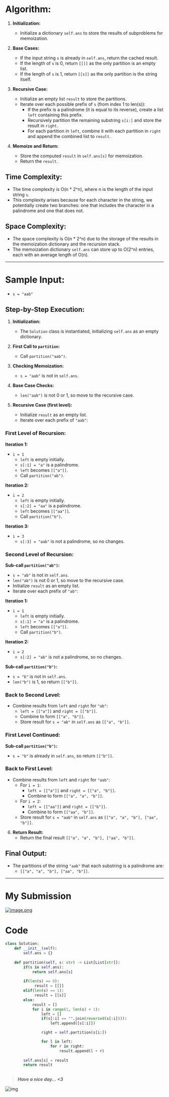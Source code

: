 # Algorithm:

1. **Initialization:**
   - Initialize a dictionary `self.ans` to store the results of subproblems for memoization.

2. **Base Cases:**
   - If the input string `s` is already in `self.ans`, return the cached result.
   - If the length of `s` is 0, return `[[]]` as the only partition is an empty list.
   - If the length of `s` is 1, return `[[s]]` as the only partition is the string itself.

3. **Recursive Case:**
   - Initialize an empty list `result` to store the partitions.
   - Iterate over each possible prefix of `s` (from index 1 to len(s)):
     - If the prefix is a palindrome (it is equal to its reverse), create a list `left` containing this prefix.
     - Recursively partition the remaining substring `s[i:]` and store the result in `right`.
     - For each partition in `left`, combine it with each partition in `right` and append the combined list to `result`.

4. **Memoize and Return:**
   - Store the computed `result` in `self.ans[s]` for memoization.
   - Return the `result`.

## Time Complexity:
- The time complexity is O(n * 2^n), where n is the length of the input string `s`.
- This complexity arises because for each character in the string, we potentially create two branches: one that includes the character in a palindrome and one that does not.

## Space Complexity:
- The space complexity is O(n * 2^n) due to the storage of the results in the memoization dictionary and the recursion stack.
- The memoization dictionary `self.ans` can store up to O(2^n) entries, each with an average length of O(n).
---
# Sample Input:
- `s = "aab"`

## Step-by-Step Execution:

1. **Initialization:**
   - The `Solution` class is instantiated, initializing `self.ans` as an empty dictionary.

2. **First Call to `partition`:**
   - Call `partition("aab")`.

3. **Checking Memoization:**
   - `s = "aab"` is not in `self.ans`.

4. **Base Case Checks:**
   - `len("aab")` is not 0 or 1, so move to the recursive case.

5. **Recursive Case (first level):**
   - Initialize `result` as an empty list.
   - Iterate over each prefix of `"aab"`:

### First Level of Recursion:

**Iteration 1:**
- `i = 1`
  - `left` is empty initially.
  - `s[:1] = "a"` is a palindrome.
  - `left` becomes `[["a"]]`.
  - Call `partition("ab")`.

**Iteration 2:**
- `i = 2`
  - `left` is empty initially.
  - `s[:2] = "aa"` is a palindrome.
  - `left` becomes `[["aa"]]`.
  - Call `partition("b")`.

**Iteration 3:**
- `i = 3`
  - `s[:3] = "aab"` is not a palindrome, so no changes.

### Second Level of Recursion:

**Sub-call `partition("ab")`:**
  - `s = "ab"` is not in `self.ans`.
  - `len("ab")` is not 0 or 1, so move to the recursive case.
  - Initialize `result` as an empty list.
  - Iterate over each prefix of `"ab"`:

**Iteration 1:**
- `i = 1`
  - `left` is empty initially.
  - `s[:1] = "a"` is a palindrome.
  - `left` becomes `[["a"]]`.
  - Call `partition("b")`.

**Iteration 2:**
- `i = 2`
  - `s[:2] = "ab"` is not a palindrome, so no changes.

**Sub-call `partition("b")`:**
  - `s = "b"` is not in `self.ans`.
  - `len("b")` is 1, so return `[["b"]]`.

### Back to Second Level:

- Combine results from `left` and `right` for `"ab"`:
  - `left = [["a"]]` and `right = [["b"]]`.
  - Combine to form `[["a", "b"]]`.
  - Store result for `s = "ab"` in `self.ans` as `[["a", "b"]]`.

### First Level Continued:

**Sub-call `partition("b")`:**
  - `s = "b"` is already in `self.ans`, so return `[["b"]]`.

### Back to First Level:

- Combine results from `left` and `right` for `"aab"`:
  - For `i = 1`:
    - `left = [["a"]]` and `right = [["a", "b"]]`.
    - Combine to form `[["a", "a", "b"]]`.
  - For `i = 2`:
    - `left = [["aa"]]` and `right = [["b"]]`.
    - Combine to form `[["aa", "b"]]`.
  - Store result for `s = "aab"` in `self.ans` as `[["a", "a", "b"], ["aa", "b"]]`.

6. **Return Result:**
   - Return the final result `[["a", "a", "b"], ["aa", "b"]]`.

## Final Output:
- The partitions of the string `"aab"` that each substring is a palindrome are:
  - `[["a", "a", "b"], ["aa", "b"]]`.
---
# My Submission
<a href = https://leetcode.com/problems/palindrome-partitioning/submissions/1264531450>![image.png](https://assets.leetcode.com/users/images/ff033061-c98a-4c5a-ae2c-24a99eeb1662_1716350215.157369.png)</a>
# Code
```python
class Solution:
    def __init__(self):
        self.ans = {}
        
    def partition(self, s: str) -> List[List[str]]:
        if(s in self.ans):
            return self.ans[s]
        
        if(len(s) == 0):
             result = [[]]
        elif(len(s) == 1):
             result = [[s]]
        else:
            result = []
            for i in range(1, len(s) + 1):  
                left = []
                if(s[:i] == "".join(reversed(s[:i]))):
                    left.append([s[:i]])

                right = self.partition(s[i:])

                for l in left:
                    for r in right:
                        result.append(l + r)
        
        self.ans[s] = result
        return result
        
```
>***Have a nice day... <3***

![img](https://i.imgflip.com/415oth.gif)
